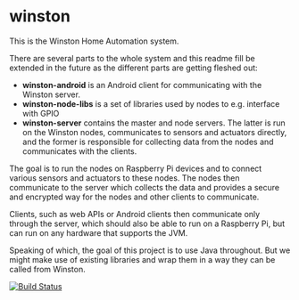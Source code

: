 winston
=======

This is the Winston Home Automation system.

There are several parts to the whole system and this readme fill be extended
in the future as the different parts are getting fleshed out:

 * **winston-android** is an Android client for communicating with the Winston server.
 * **winston-node-libs** is a set of libraries used by nodes to e.g. interface with GPIO
 * **winston-server** contains the master and node servers. The latter is run on the Winston nodes, communicates to sensors and actuators directly, and the former is responsible for collecting data from the nodes and communicates with the clients.

The goal is to run the nodes on Raspberry Pi devices and to connect various
sensors and actuators to these nodes. The nodes then communicate to the
server which collects the data and provides a secure and encrypted way
for the nodes and other clients to communicate.

Clients, such as web APIs or Android clients then communicate only through the
server, which should also be able to run on a Raspberry Pi, but can run on any
hardware that supports the JVM.

Speaking of which, the goal of this project is to use Java throughout. But we
might make use of existing libraries and wrap them in a way they can be called
from Winston.

[![Build Status](https://travis-ci.org/shaeberling/winston.svg)](https://travis-ci.org/shaeberling/winston)
